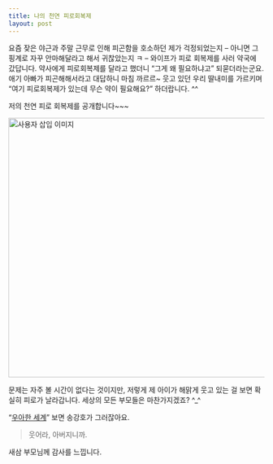 ```yaml
---
title: 나의 천연 피로회복제
layout: post
---
```

요즘 잦은 야근과 주말 근무로 인해 피곤함을 호소하던 제가 걱정되었는지 &#8211; 아니면 그 핑계로 자꾸 안마해달라고 해서 귀찮았는지 ㅋ &#8211; 와이프가 피로 회복제를 사러 약국에 갔답니다. 약사에게 피로회복제를 달라고 했더니 &#8220;그게 왜 필요하냐고&#8221; 되묻더라는군요. 애기 아빠가 피곤해해서라고 대답하니 마침 까르르~ 웃고 있던 우리 딸내미를 가르키며 &#8220;여기 피로회복제가 있는데 무슨 약이 필요해요?&#8221; 하더랍니다. ^^

저의 천연 피로 회복제를 공개합니다~~~

<img src="http://w12ard.github.io/wp-content/uploads/1/fk030000000071.jpg" class="aligncenter" width="510" height="510" alt="사용자 삽입 이미지" />

  
문제는 자주 볼 시간이 없다는 것이지만, 저렇게 제 아이가 해맑게 웃고 있는 걸 보면 확실히 피로가 날라갑니다. 세상의 모든 부모들은 마찬가지겠죠? ^_^ 

&#8220;<A href="http://movie.naver.com/movie/bi/mi/basic.nhn?code=47414" target=_blank>우아한 세계</A>&#8221; 보면 송강호가 그러잖아요. 

> 웃어라, 아버지니까.</BLOCKQUOTE>새삼 부모님께 감사를 느낍니다.